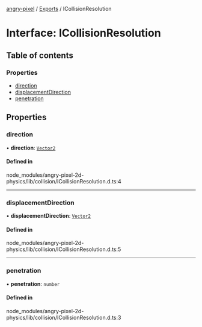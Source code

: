 [angry-pixel](../README.md) / [Exports](../modules.md) / ICollisionResolution

# Interface: ICollisionResolution

## Table of contents

### Properties

- [direction](ICollisionResolution.md#direction)
- [displacementDirection](ICollisionResolution.md#displacementdirection)
- [penetration](ICollisionResolution.md#penetration)

## Properties

### direction

• **direction**: [`Vector2`](../classes/Vector2.md)

#### Defined in

node_modules/angry-pixel-2d-physics/lib/collision/ICollisionResolution.d.ts:4

___

### displacementDirection

• **displacementDirection**: [`Vector2`](../classes/Vector2.md)

#### Defined in

node_modules/angry-pixel-2d-physics/lib/collision/ICollisionResolution.d.ts:5

___

### penetration

• **penetration**: `number`

#### Defined in

node_modules/angry-pixel-2d-physics/lib/collision/ICollisionResolution.d.ts:3
